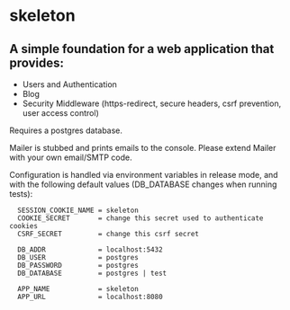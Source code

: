 skeleton
========

A simple foundation for a web application that provides:
------
* Users and Authentication
* Blog
* Security Middleware (https-redirect, secure headers, csrf prevention, user access control)

Requires a postgres database.

Mailer is stubbed and prints emails to the console. Please extend Mailer with your own email/SMTP code.

Configuration is handled via environment variables in release mode, and with the following default values (DB_DATABASE changes when running tests):

```
  SESSION_COOKIE_NAME = skeleton
  COOKIE_SECRET       = change this secret used to authenticate cookies
  CSRF_SECRET         = change this csrf secret

  DB_ADDR             = localhost:5432
  DB_USER             = postgres
  DB_PASSWORD         = postgres
  DB_DATABASE         = postgres | test

  APP_NAME            = skeleton
  APP_URL             = localhost:8080
```
